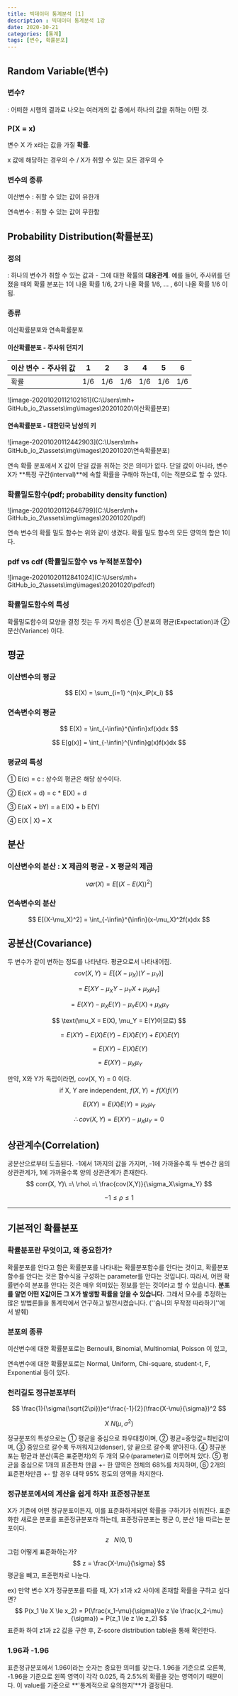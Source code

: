 ```yaml
---
title: 빅데이터 통계분석 [1]
description : 빅데이터 통계분석 1강
date: 2020-10-21
categories: [통계]
tags: [변수, 확률분포]
---
```




## Random Variable(변수)

### 변수?

: 어떠한 시행의 결과로 나오는 여러개의 값 중에서 하나의 값을 취하는 어떤 것.

### P(X = x)

변수 X 가 x라는 값을 가질 **확률**. 

x 값에 해당하는 경우의 수 / X가 취할 수 있는 모든 경우의 수

### 변수의 종류

이산변수 : 취할 수 있는 값이 유한개

연속변수 : 취할 수 있는 값이 무한함



## Probability Distribution(확률분포)

### 정의

: 하나의 변수가 취할 수 있는 값과 - 그에 대한 확률의 **대응관계**. 예를 들어, 주사위를 던졌을 때의 확률 분포는 1이 나올 확률 1/6, 2가 나올 확률 1/6, ... , 6이 나올 확률 1/6 이 됨.

### 종류

이산확률분포와 연속확률분포

#### 이산확률분포 - 주사위 던지기

| 이산 변수 - 주사위 값 | 1    | 2    | 3    | 4    | 5    | 6    |
| --------------------- | ---- | ---- | ---- | ---- | ---- | ---- |
| 확률                  | 1/6  | 1/6  | 1/6  | 1/6  | 1/6  | 1/6  |

![image-20201020112102161](C:\Users\mh\+ GitHub_io_2\assets\img\images\20201020\이산확률분포)

#### 연속확률분포 - 대한민국 남성의 키

![image-20201020112442903](C:\Users\mh\+ GitHub_io_2\assets\img\images\20201020\연속확률분포)

연속 확률 분포에서 X 값이 단일 값을 취하는 것은 의미가 없다. 단일 값이 아니라, 변수 X가 **특정 구간(interval)**에 속할 확률을 구해야 하는데, 이는 적분으로 할 수 있다. 

### 확률밀도함수(pdf; probability density function)

![image-20201020112646799](C:\Users\mh\+ GitHub_io_2\assets\img\images\20201020\pdf)

연속 변수의 확률 밀도 함수는 위와 같이 생겼다. 확률 밀도 함수의 모든 영역의 합은 1이다.

### pdf vs cdf (확률밀도함수 vs 누적분포함수)

![image-20201020112841024](C:\Users\mh\+ GitHub_io_2\assets\img\images\20201020\pdfcdf)

### 확률밀도함수의 특성

확률밀도함수의 모양을 결정 짓는 두 가지 특성은 ① 분포의 평균(Expectation)과 ② 분산(Variance) 이다. 



## 평균

### 이산변수의 평균

$$ E(X) = \sum_{i=1} ^{n}x_iP(x_i) $$

### 연속변수의 평균

$$
E(X) = \int_{-\infin}^{\infin}xf(x)dx
$$

$$
E[g(x)] = \int_{-\infin}^{\infin}g(x)f(x)dx
$$

### 평균의 특성

① E(c) = c : 상수의 평균은 해당 상수이다.

② E(cX + d) = c * E(X) + d

③ E(aX + bY) = a E(X) + b E(Y)

④ E(X | X) = X



## 분산

### 이산변수의 분산 : X 제곱의 평균 - X 평균의 제곱

$$
var(X) = E[(X-E(X))^2]
$$



### 연속변수의 분산

$$
E[(X-\mu_X)^2] = \int_{-\infin}^{\infin}(x-\mu_X)^2f(x)dx
$$

## 공분산(Covariance)

두 변수가 같이 변하는 정도를 나타낸다. 평균으로서 나타내어짐.
$$
cov(X, Y) = E[(X-\mu_X)(Y-\mu_Y)]
$$

$$
=\ E[XY-\mu_XY-\mu_YX+\mu_X\mu_Y]
$$

$$
= E(XY) -\mu_XE(Y) - \mu_YE(X) + \mu_X\mu_Y
$$

$$
\text(\mu_X = E(X), \mu_Y = E(Y)이므로) 
$$

$$
= E(XY) - E(X)E(Y) - E(X)E(Y) + E(X)E(Y)
$$

$$
= E(XY) - E(X)E(Y)
$$

$$
= E(XY) - \mu_X\mu_Y
$$

만약, X와 Y가 독립이라면, cov(X, Y) = 0 이다.
$$
\text{if X, Y are independent,}\ f(X, Y) = f(X)f(Y)
$$

$$
E(XY) = E(X)E(Y) = \mu_X\mu_Y
$$

$$
\therefore cov(X, Y) = E(XY) - \mu_X\mu_Y = 0
$$



## 상관계수(Correlation)

공분산으로부터 도출된다. -1에서 1까지의 값을 가지며, -1에 가까울수록 두 변수간 음의 상관관계가, 1에 가까울수록 양의 상관관계가 존재한다.
$$
corr(X, Y)\ =\ \rho\ =\ \frac{cov(X,Y)}{\sigma_X\sigma_Y}
$$

$$
-1 \le \rho \le 1
$$



---

 ## 기본적인 확률분포

### 확률분포란 무엇이고, 왜 중요한가?

확률분포를 안다고 함은 확률분포를 나타내는 확률분포함수를 안다는 것이고, 확률분포함수를 안다는 것은 함수식을 구성하는 parameter를 안다는 것입니다. 따라서, 어떤 확률변수의 분포를 안다는 것은 매우 의미있는 정보를 얻는 것이라고 할 수 있습니다. **분포를 알면 어떤 X값이든 그 X가 발생할 확률을 얻을 수 있습니다.** 그래서 모수를 추정하는 많은 방법론들을 통계학에서 연구하고 발전시켰습니다.  (''숨니의 무작정 따라하기''에서 발췌)

### 분포의 종류

이산변수에 대한 확률분포로는 Bernoulli, Binomial, Multinomial, Poisson 이 있고,

연속변수에 대한 확률분포로는 Normal, Uniform, Chi-square, student-t, F, Exponential 등이 있다.

### 천리길도 정규분포부터

$$
\frac{1}{\sigma(\sqrt{2\pi})}e^\frac{-1}{2}(\frac{X-\mu}{\sigma})^2
$$

$$
X \text{~}N(\mu, \sigma^2)
$$

정규분포의 특성으로는 ① 평균을 중심으로 좌우대칭이며, ② 평균=중앙값=최빈값이며, ③ 중앙으로 갈수록 두꺼워지고(denser), 양 끝으로 갈수록 얕아진다. ④ 정규분포는 평균과 분산(혹은 표준편차)의 두 개의 모수(parameter)로 이루어져 있다. ⑤ 평균을 중심으로 1개의 표준편차 만큼 +- 한 영역은 전체의 68%를 차지하며, ⑥ 2개의 표준편차만큼 +- 할 경우 대략 95% 정도의 영역을 차지한다.

### 정규분포에서의 계산을 쉽게 하자! 표준정규분포

X가 기존에 어떤 정규분포이든지, 이를 표준화하게되면 확률을 구하기가 쉬워진다. 표준화한 새로운 분포를 표준정규분포라 하는데, 표준정규분포는 평균 0, 분산 1을 따르는 분포이다. 
$$
z\ \text{~}\ N(0, 1)
$$
그럼 어떻게 표준화하는가?
$$
z = \frac{X-\mu}{\sigma}
$$
평균을 빼고, 표준편차로 나눈다.

ex) 만약 변수 X가 정규분포를 따를 때, X가 x1과 x2 사이에 존재할 확률을 구하고 싶다면?
$$
P(x_1 \le X \le x_2) = P(\frac{x_1-\mu}{\sigma}\le z \le \frac{x_2-\mu}{\sigma}) = P(z_1 \le z \le z_2)
$$
표준화 하여 z1과 z2 값을 구한 후,  Z-score distribution table을 통해 확인한다.

### 1.96과 -1.96

표준정규분포에서 1.96이라는 숫자는 중요한 의미를 갖는다. 1.96을 기준으로 오른쪽, -1.96을 기준으로 왼쪽 영역이 각각 0.025, 즉 2.5%의 확률을 갖는 영역이기 때문이다. 이 value를 기준으로 **'통계적으로 유의한지'**가 결정된다. 